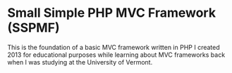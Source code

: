 # Small Simple PHP MVC Framework (SSPMF)

This is the foundation of a basic MVC framework written in PHP I created 2013 for educational purposes while learning about MVC frameworks back when I was studying at the University of Vermont.
